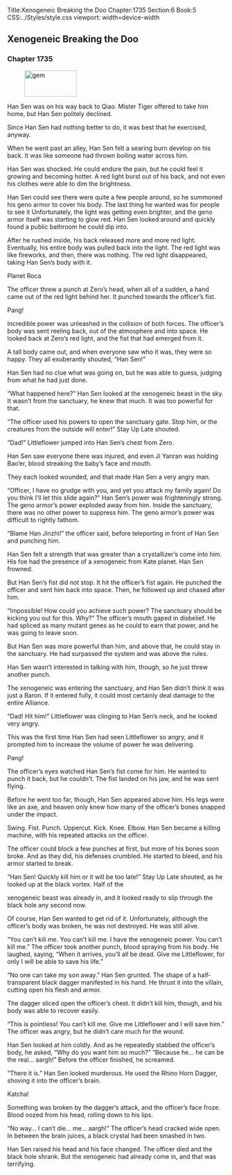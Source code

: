 Title:Xenogeneic Breaking the Doo 
Chapter:1735 
Section:6 
Book:5 
CSS:../Styles/style.css 
viewport: width=device-width
  
## Xenogeneic Breaking the Doo
### Chapter 1735
  
<figure>
	<img src="../Images/gem.gif" alt="gem" id="gem" width="120" height="60" />
</figure>
  

  
Han Sen was on his way back to Qiao. Mister Tiger offered to take him home, but Han Sen politely declined.

Since Han Sen had nothing better to do, it was best that he exercised, anyway.

When he went past an alley, Han Sen felt a searing burn develop on his back. It was like someone had thrown boiling water across him.

Han Sen was shocked. He could endure the pain, but he could feel it growing and becoming hotter. A red light burst out of his back, and not even his clothes were able to dim the brightness.

Han Sen could see there were quite a few people around, so he summoned his geno armor to cover his body. The last thing he wanted was for people to see it Unfortunately, the light was getting even brighter, and the geno armor itself was starting to glow red. Han Sen looked around and quickly found a public bathroom he could dip into.

After he rushed inside, his back released more and more red light. Eventually, his entire body was pulled back into the light. The red light was like fireworks, and then, there was nothing. The red light disappeared, taking Han Sen’s body with it.

Planet Roca

The officer threw a punch at Zero’s head, when all of a sudden, a hand came out of the red light behind her. It punched towards the officer’s fist.

Pang!

Incredible power was unleashed in the collision of both forces. The officer’s body was sent reeling back, out of the atmosphere and into space. He looked back at Zero’s red light, and the fist that had emerged from it.

A tall body came out, and when everyone saw who it was, they were so happy. They all exuberantly shouted, “Han Sen!”

Han Sen had no clue what was going on, but he was able to guess, judging from what he had just done.

“What happened here?” Han Sen looked at the xenogeneic beast in the sky. It wasn’t from the sanctuary, he knew that much. It was too powerful for that.

“The officer used his powers to open the sanctuary gate. Stop him, or the creatures from the outside will enter!” Stay Up Late shouted.

“Dad!” Littleflower jumped into Han Sen’s chest from Zero.

Han Sen saw everyone there was injured, and even Ji Yanran was holding Bao’er, blood streaking the baby’s face and mouth.

They each looked wounded, and that made Han Sen a very angry man.

“Officer, I have no grudge with you, and yet you attack my family again! Do you think I’ll let this slide again?” Han Sen’s power was frighteningly strong. The geno armor’s power exploded away from him. Inside the sanctuary, there was no other power to suppress him. The geno armor’s power was difficult to rightly fathom.

“Blame Han Jinzhi!” the officer said, before teleporting in front of Han Sen and punching him.

Han Sen felt a strength that was greater than a crystallizer’s come into him. His foe had the presence of a xenogeneic from Kate planet. Han Sen frowned.

But Han Sen’s fist did not stop. It hit the officer’s fist again. He punched the officer and sent him back into space. Then, he followed up and chased after him.

“Impossible! How could you achieve such power? The sanctuary should be kicking you out for this. Why?” The officer’s mouth gaped in disbelief. He had spliced as many mutant genes as he could to earn that power, and he was going to leave soon.

But Han Sen was more powerful than him, and above that, he could stay in the sanctuary. He had surpassed the system and was above the rules.

Han Sen wasn’t interested in talking with him, though, so he just threw another punch.

The xenogeneic was entering the sanctuary, and Han Sen didn’t think it was just a Baron. If it entered fully, it could most certainly deal damage to the entire Alliance.

“Dad! Hit him!” Littleflower was clinging to Han Sen’s neck, and he looked very angry.

This was the first time Han Sen had seen Littleflower so angry, and it prompted him to increase the volume of power he was delivering.

Pang!

The officer’s eyes watched Han Sen’s fist come for him. He wanted to punch it back, but he couldn’t. The fist landed on his jaw, and he was sent flying.

Before he went too far, though, Han Sen appeared above him. His legs were like an axe, and heaven only knew how many of the officer’s bones snapped under the impact.

Swing. Fist. Punch. Uppercut. Kick. Knee. Elbow. Han Sen became a killing machine, with his repeated attacks on the officer.

The officer could block a few punches at first, but more of his bones soon broke. And as they did, his defenses crumbled. He started to bleed, and his armor started to break.

“Han Sen! Quickly kill him or it will be too late!” Stay Up Late shouted, as he looked up at the black vortex. Half of the

xenogeneic beast was already in, and it looked ready to slip through the black hole any second now.

Of course, Han Sen wanted to get rid of it. Unfortunately, although the officer’s body was broken, he was not destroyed. He was still alive.

“You can’t kill me. You can’t kill me. I have the xenogeneic power. You can’t kill me.” The officer took another punch, blood spraying from his body. He laughed, saying, “When it arrives, you’ll all be dead. Give me Littleflower, for only I will be able to save his life.”

“No one can take my son away.” Han Sen grunted. The shape of a half-transparent black dagger manifested in his hand. He thrust it into the villain, cutting open his flesh and armor.

The dagger sliced open the officer’s chest. It didn’t kill him, though, and his body was able to recover easily.

“This is pointless! You can’t kill me. Give me Littleflower and I will save him.” The officer was angry, but he didn’t care much for the wound.

Han Sen looked at him coldly. And as he repeatedly stabbed the officer’s body, he asked, “Why do you want him so much?” “Because he… he can be the real… aargh!” Before the officer finished, he screamed.

“There it is.” Han Sen looked murderous. He used the Rhino Horn Dagger, shoving it into the officer’s brain.

Katcha!

Something was broken by the dagger’s attack, and the officer’s face froze. Blood oozed from his head, rolling down to his lips.

“No way… I can’t die… me… aargh!” The officer’s head cracked wide open. In between the brain juices, a black crystal had been smashed in two.

Han Sen raised his head and his face changed. The officer died and the black hole shrank. But the xenogeneic had already come in, and that was terrifying.